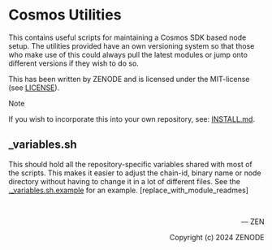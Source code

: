 # Cosmos Utilities

This contains useful scripts for maintaining a Cosmos SDK based node setup. The utilities provided have an own versioning system so that those who make use of this could always pull the latest modules or jump onto different versions if they wish to do so.

This has been written by ZENODE and is licensed under the MIT-license (see [LICENSE](./LICENSE)).

> [!NOTE]
> If you wish to incorporate this into your own repository, see: [INSTALL.md](./INSTALL.md).

## \_variables.sh

This should hold all the repository-specific variables shared with most of the scripts. This makes it easier to adjust the chain-id, binary name or node directory without having to change it in a lot of different files. See the [.\_variables.sh.example](./._variables.sh.example) for an example.
[replace_with_module_readmes]

</br>

<p align="right">— ZEN</p>
<p align="right">Copyright (c) 2024 ZENODE</p>
